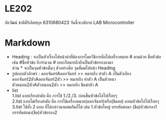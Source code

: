 # LE202
อัควัฒน์ ชาติศิริเลิศสกุล 6310680423
วันนี้จะอธิบาย LAB Microcontroller
# Markdown
* Heading : จะเป็นหัวเรื่องใส่หน้าคำที่ต้องการโดยวิธีการคือใส่เครื่องหมาย # ตามด้วย ชื่อหัวข้อ เช่น #ชื่อหัวข้อ ยิ่งจำนวน # เยอะก็หมายถึงยิ่งเป็นหัวข้อรองลงมา  
            ส่วน * จะเป็นจุดหัวข้อนั้นๆ ตัวอย่างคือ จุดที่ผมใส่หน้า Heading  
* รูปแบบตัวอักษร : ดอกจันทร์Aดอกจันทร์ >> หมายถึง ทำตัว A เป็นตัวเอียง  
                ดอกจันทร์2ตัวAดอกจันทร์2ตัว >> หมายถึง ทำตัว A เป็นตัวหนา  
                ตัวหนอน2ตัวAตัวหนอน2ตัว >> หมายถึง ขีดฆ่าตัว A  
* list  
1.list แบบเรียงลำดับ คือ การใช้ 1./2./3. ก่อนขึ้นหัวข้อไล่ไปเรื่อยๆ  
2.list แบบไม่เรียงลำดับ คือ การใช้เครื่องหมาย(ดอกจันทร์)หรือ(ขีดลบ) แทนหัวข้อไล่ไปเรื่อยๆ
3.list ใช้ทั้ง 2 แบบ ที่ได้กล่าวมาผสมกันก็ได้ เช่น 1.หัวข้อใหญ่ บรรทัดต่อมา (ขีด)หัวข้อรอง1 บรรทัดต่อมา(ขีด)หัวข้อรอง2                
                

